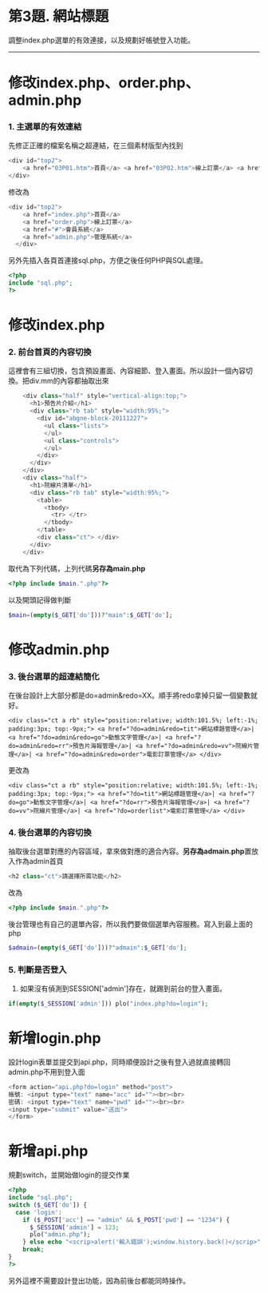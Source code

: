 # 第3題. 網站標題

調整index.php選單的有效連接，以及規劃好帳號登入功能。

---

# 修改index.php、order.php、admin.php

### 1. 主選單的有效連結

先修正正確的檔案名稱之超連結，在三個素材版型內找到

```php
<div id="top2">
    <a href="03P01.htm">首頁</a> <a href="03P02.htm">線上訂票</a> <a href="#">會員系統</a> <a href="03P03.htm">管理系統</a>
</div>
```

修改為

```php
<div id="top2">
    <a href="index.php">首頁</a>
    <a href="order.php">線上訂票</a>
    <a href="#">會員系統</a>
    <a href="admin.php">管理系統</a>
  </div>
```

另外先插入各頁首連接sql.php，方便之後任何PHP與SQL處理。

```php
<?php
include "sql.php";
?>
```

# 修改index.php

### 2. 前台首頁的內容切換

這裡會有三組切換，包含預設畫面、內容細節、登入畫面。所以設計一個內容切換。把div.mm的內容都抽取出來

```php
    <div class="half" style="vertical-align:top;">
      <h1>預告片介紹</h1>
      <div class="rb tab" style="width:95%;">
        <div id="abgne-block-20111227">
          <ul class="lists">
          </ul>
          <ul class="controls">
          </ul>
        </div>
      </div>
    </div>
    <div class="half">
      <h1>院線片清單</h1>
      <div class="rb tab" style="width:95%;">
        <table>
          <tbody>
            <tr> </tr>
          </tbody>
        </table>
        <div class="ct"> </div>
      </div>
    </div>
```

取代為下列代碼，上列代碼**另存為main.php**

```php
<?php include $main.".php"?>
```

以及開頭記得做判斷

```php
$main=(empty($_GET['do']))?"main":$_GET['do'];
```

# 修改admin.php

### 3. 後台選單的超連結簡化

在後台設計上大部分都是do=admin&redo=XX。順手將redo拿掉只留一個變數就好。

```
<div class="ct a rb" style="position:relative; width:101.5%; left:-1%; padding:3px; top:-9px;"> <a href="?do=admin&redo=tit">網站標題管理</a>| <a href="?do=admin&redo=go">動態文字管理</a>| <a href="?do=admin&redo=rr">預告片海報管理</a>| <a href="?do=admin&redo=vv">院線片管理</a>| <a href="?do=admin&redo=order">電影訂票管理</a> </div>
```

更改為

```
<div class="ct a rb" style="position:relative; width:101.5%; left:-1%; padding:3px; top:-9px;"> <a href="?do=tit">網站標題管理</a>| <a href="?do=go">動態文字管理</a>| <a href="?do=rr">預告片海報管理</a>| <a href="?do=vv">院線片管理</a>| <a href="?do=orderlist">電影訂票管理</a> </div>
```

### 4. 後台選單的內容切換

抽取後台選單對應的內容區域，拿來做對應的適合內容。**另存為admain.php**置放入作為admin首頁

```php
<h2 class="ct">請選擇所需功能</h2>
```

改為

```php
<?php include $main.".php"?>
```

後台管理也有自己的選單內容，所以我們要做個選單內容服務。寫入到最上面的php

```php
$admain=(empty($_GET['do']))?"admain":$_GET['do'];
```

### 5. 判斷是否登入

1. 如果沒有偵測到SESSION\['admin'\]存在，就踢到前台的登入畫面。

```php
if(empty($_SESSION['admin'])) plo("index.php?do=login");
```

# 新增login.php

設計login表單並提交到api.php，同時順便設計之後有登入過就直接轉回admin.php不用到登入面

```php
<form action="api.php?do=login" method="post">
帳號: <input type="text" name="acc" id=""><br><br>
密碼: <input type="text" name="pwd" id=""><br><br>
<input type="submit" value="送出">
</form>
```

# 新增api.php

規劃switch，並開始做login的提交作業

```php
<?php
include "sql.php";
switch ($_GET['do']) {
  case 'login':
    if ($_POST['acc'] == "admin" && $_POST['pwd'] == "1234") {
      $_SESSION['admin'] = 123;
      plo("admin.php");
    } else echo "<scrip>alert('輸入錯誤');window.history.back()</scrip>";
    break;
}
?>
```

另外這裡不需要設計登出功能，因為前後台都能同時操作。

